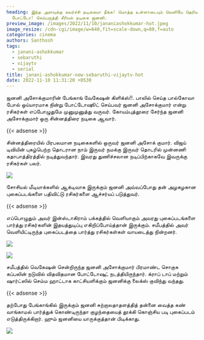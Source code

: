 ```yaml
---
heading: இந்த அளவுக்கு கவர்ச்சி நடிகையா நீங்க! மொத்த உள்ளாடையும் வெளியே தெரிய
  போட்டோ! செம்பருத்தி சீரியல் நடிகை ஜனனி.
preview_image: /images/2022/11/10/jananiashokkumar-hot.jpeg
image_resize: /cdn-cgi/image/w=640,fit=scale-down,q=80,f=auto
categories: cinema
authors: Santhosh
tags:
  - janani-ashokkumar
  - sebaruthi
  - vijaytv
  - serial
title: janani-ashokkumar-new-sebaruthi-vijaytv-hot
date: 2022-11-10 11:31:20 +0530
---
```

ஜனனி அசோக்குமாரின் பேங்காங் வேகேஷன் கிளிக்ஸ்!!.
பாலில் செய்த பால்கோவா போல்  ஒய்யாரமாக நின்று போட்டோஷூட் செய்பவர் ஜனனி அசோக்குமார்‌ என்று ரசிகர்கள் எப்போழுதுமே முனுமுனுத்து வருவர். கோயம்புத்தூரை சேர்ந்த ஜனனி அசோக்குமார் ஒரு சின்னத்திரை நடிகை ஆவார்.

{{< adsense >}}


சின்னத்திரையில் பிரபலமான நடிகைகளில் ஒருவர் ஜனனி அசோக் குமார். விஜய் டிவியின் புகழ்பெற்ற தொடரான நாம் இருவர் நமக்கு இருவர் தொடரில் முன்னணி கதாபாத்திரத்தில் நடித்துவந்தார். இவரது துணிச்சலான நடிப்பிற்காகவே இவருக்கு ரசிகர்கள் பலர். 

![](/images/2022/11/10/janani-ashokkumar-new-sebaruthi-vijaytv-hot.jpeg)

சோசியல் மீடியாக்களில் ஆக்டிவாக இருக்கும் ஜனனி அவ்வப்போது தன்  அழகழகான புகைப்படங்களை பதிவிட்டு ரசிகர்களை ஆச்சர்யப் படுத்துவர்.

{{< adsense >}}


எப்பொழுதும் அவர் இன்ஸ்டாகிராம் பக்கத்தில் வெளியாகும் அவரது புகைப்படங்களை பார்த்து ரசிகர்களின் இதயத்துடிப்பு எகிறிப்போய்த்தான் இருக்கும். சமீபத்தில் அவர் வெளியிட்டிருந்த புகைப்படத்தை பார்த்து ரசிகர்கள்கள் வாயடைத்து நின்றனர்.


![](/images/2022/11/10/janani-ashokkumar-new-sebaruthi-vijaytv-hot2.jpeg)

![](/images/2022/11/10/janani-ashokkumar-new-sebaruthi-vijaytv-hot4.jpeg)

சமீபத்தில் வெகேஷன் சென்றிருந்த ஜனனி அசோக்குமார் பிரமாண்ட சொகுசு கப்பலின் நடுவில் விதவிதமான போட்டோஷுட் நடத்தியிருந்தார். க்ராப் டாப் மற்றும் ஷார்ட்ஸில் செம்ம ஹாட்டாக காட்சியளிக்கும் ஜனனிக்கு லைக்ஸ் குவிந்து வந்தது.

{{< adsense >}}


தற்போது பேங்காங்கில் இருக்கும் ஜனனி சுற்றாலதாதளத்தித் தன்னை வைத்த கண் வாங்காமல் பார்த்துக் கொண்டிருந்தா குழந்தையைத் தூக்கி கொஞ்சிய படி புகைப்படம் எடுத்திருக்கிறார்.‌ ஹும் ஜனனியை யாருக்குத்தான் பிடிக்காது.

![](/images/2022/11/10/janani-ashokkumar-new-sebaruthi-vijaytv-hot6.jpeg)
